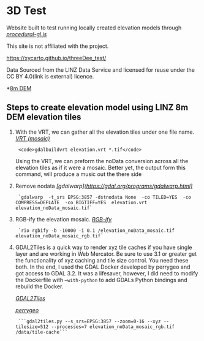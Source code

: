 # 3D Test 
Website built to test running locally created elevation models through *[procedural-gl.js](https://github.com/felixpalmer/procedural-gl-js)*

This site is not affiliated with the project.

https://xycarto.github.io/threeDee_test/


Data
Sourced from the LINZ Data Service and licensed for reuse under the CC BY 4.0(link is external) licence.

*[8m DEM](https://data.linz.govt.nz/layer/51768-nz-8m-digital-elevation-model-2012/)

## Steps to create elevation model using LINZ 8m DEM elevation tiles

1. With the VRT, we can gather all the elevation tiles under one file name.  
	*[VRT (mosaic)](https://gdal.org/programs/gdalbuildvrt.html)*

		<code>gdalbuildvrt elevation.vrt *.tif</code>
	
	Using the VRT, we can preform the noData conversion across all the elevation tiles as if it were a mosaic.  Better yet, the output form this command, will produce a music out the there side 
2. Remove nodata
         *[gdalwarp](https://gdal.org/programs/gdalwarp.html]*

		`gdalwarp  -t_srs EPSG:3857 -dstnodata None  -co TILED=YES  -co COMPRESS=DEFLATE  -co BIGTIFF=YES  elevation.vrt elevation_noData_mosaic.tif`

3. RGB-ify the elevation mosaic.
	*[RGB-ify](https://github.com/mapbox/rio-rgbify)*

		`rio rgbify -b -10000 -i 0.1 /elevation_noData_mosaic.tif elevation_noData_mosaic_rgb.tif`

4. GDAL2Tiles is a quick way to render xyz tile caches if you have single layer and are working in Web Mercator.  Be sure to use 3.1 or greater get the functionality of xyz caching and tile size control.  You need these both.  In the end, I used the GDAL Docker developed by perrygeo and got access to GDAL 3.2.  It was a lifesaver, however, I did need to modify the Dockerfile with ``—with-python`` to add GDALs Python bindings and rebuild the Docker.

	*[GDAL2Tiles](https://gdal.org/programs/gdal2tiles.html)*

    *[perrygeo](https://github.com/perrygeo/docker-gdal-base)*

		```gdal2tiles.py --s_srs=EPSG:3857 --zoom=0-16 --xyz --tilesize=512 --processes=7 elevation_noData_mosaic_rgb.tif /data/tile-cache```